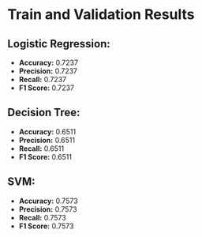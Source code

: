 # Train and Validation Results

## Logistic Regression:
- **Accuracy:** 0.7237  
- **Precision:** 0.7237  
- **Recall:** 0.7237  
- **F1 Score:** 0.7237  

## Decision Tree:
- **Accuracy:** 0.6511  
- **Precision:** 0.6511  
- **Recall:** 0.6511  
- **F1 Score:** 0.6511  

## SVM:
- **Accuracy:** 0.7573  
- **Precision:** 0.7573  
- **Recall:** 0.7573  
- **F1 Score:** 0.7573  
